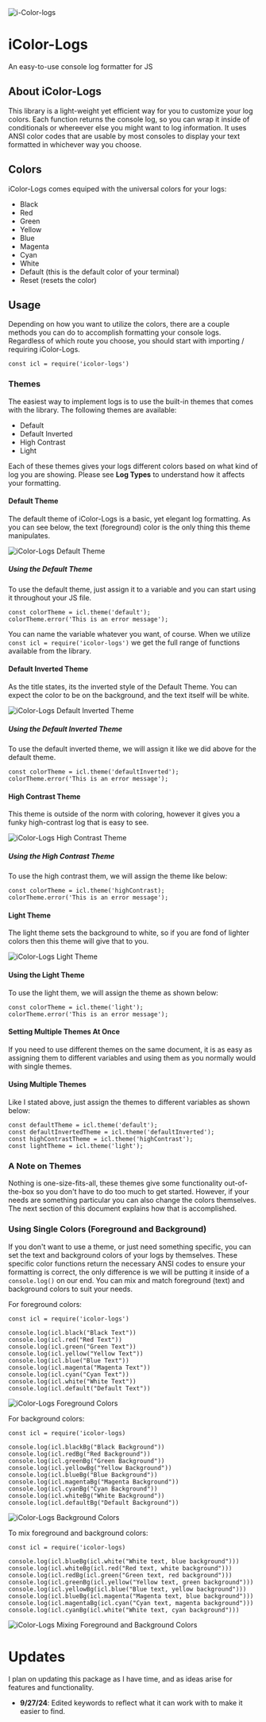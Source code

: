 <img src="https://i.ibb.co/2MWvfJg/i-Color-logs.png" alt="i-Color-logs">

# iColor-Logs
An easy-to-use console log formatter for JS

## About iColor-Logs
This library is a light-weight yet efficient way for you to customize your log colors. Each function returns the console log, so you can wrap it inside of conditionals or whereever else you might want to log information. It uses ANSI color codes that are usable by most consoles to display your text formatted in whichever way you choose.

## Colors
iColor-Logs comes equiped with the universal colors for your logs:

- Black
- Red
- Green
- Yellow
- Blue
- Magenta
- Cyan
- White
- Default (this is the default color of your terminal)
- Reset (resets the color)


## Usage
Depending on how you want to utilize the colors, there are a couple methods you can do to accomplish formatting your console logs. Regardless of which route you choose, you should start with importing / requiring iColor-Logs.

```
const icl = require('icolor-logs')
```


### Themes
The easiest way to implement logs is to use the built-in themes that comes with the library. The following themes are available:

- Default
- Default Inverted
- High Contrast
- Light

Each of these themes gives your logs different colors based on what kind of log you are showing. Please see **Log Types** to understand how it affects your formatting.

#### Default Theme
The default theme of iColor-Logs is a basic, yet elegant log formatting. As you can see below, the text (foreground) color is the only thing this theme manipulates.

<img src="https://i.ibb.co/9nYWj9j/Untitled.png" alt="iColor-Logs Default Theme">

##### Using the Default Theme
To use the default theme, just assign it to a variable and you can start using it throughout your JS file.

```
const colorTheme = icl.theme('default');
colorTheme.error('This is an error message');
```

You can name the variable whatever you want, of course. When we utilize ```const icl = require('icolor-logs')``` we get the full range of functions available from the library.

#### Default Inverted Theme
As the title states, its the inverted style of the Default Theme. You can expect the color to be on the background, and the text itself will be white.

<img src="https://i.ibb.co/3MhPpD9/default-Inverted.png" alt="iColor-Logs Default Inverted Theme">

##### Using the Default Inverted Theme
To use the default inverted theme, we will assign it like we did above for the default theme.

```
const colorTheme = icl.theme('defaultInverted');
colorTheme.error('This is an error message');
```

#### High Contrast Theme
This theme is outside of the norm with coloring, however it gives you a funky high-contrast log that is easy to see.

<img src="https://i.ibb.co/CBBWXvd/high-Contrast.png" alt="iColor-Logs High Contrast Theme">

##### Using the High Contrast Theme
To use the high contrast them, we will assign the theme like below:

```
const colorTheme = icl.theme('highContrast);
colorTheme.error('This is an error message');
```

#### Light Theme
The light theme sets the background to white, so if you are fond of lighter colors then this theme will give that to you.

<img src="https://i.ibb.co/KWjRdfJ/lighttheme.png" alt="iColor-Logs Light Theme">

#### Using the Light Theme
To use the light them, we will assign the theme as shown below:

```
const colorTheme = icl.theme('light');
colorTheme.error('This is an error message');
```

#### Setting Multiple Themes At Once
If you need to use different themes on the same document, it is as easy as assigning them to different variables and using them as you normally would with single themes.

#### Using Multiple Themes
Like I stated above, just assign the themes to different variables as shown below:

```
const defaultTheme = icl.theme('default');
const defaultInvertedTheme = icl.theme('defaultInverted');
const highContrastTheme = icl.theme('highContrast');
const lightTheme = icl.theme('light');
```


### A Note on Themes
Nothing is one-size-fits-all, these themes give some functionality out-of-the-box so you don't have to do too much to get started. However, if your needs are something particular you can also change the colors themselves. The next section of this document explains how that is accomplished.


### Using Single Colors (Foreground and Background)
If you don't want to use a theme, or just need something specific, you can set the text and background colors of your logs by themselves. These specific color functions return the necessary ANSI codes to ensure your formatting is correct, the only difference is we will be putting it inside of a ```console.log()``` on our end. You can mix and match foreground (text) and background colors to suit your needs.

For foreground colors:

```
const icl = require('icolor-logs')

console.log(icl.black("Black Text"))
console.log(icl.red("Red Text"))
console.log(icl.green("Green Text"))
console.log(icl.yellow("Yellow Text"))
console.log(icl.blue("Blue Text"))
console.log(icl.magenta("Magenta Text"))
console.log(icl.cyan("Cyan Text"))
console.log(icl.white("White Text"))
console.log(icl.default("Default Text"))
```

<img src="https://i.ibb.co/cwxhYYR/colors.png" alt="iColor-Logs Foreground Colors">

For background colors:

```
const icl = require('icolor-logs)

console.log(icl.blackBg("Black Background"))
console.log(icl.redBg("Red Background"))
console.log(icl.greenBg("Green Background"))
console.log(icl.yellowBg("Yellow Background"))
console.log(icl.blueBg("Blue Background"))
console.log(icl.magentaBg("Magenta Background"))
console.log(icl.cyanBg("Cyan Background"))
console.log(icl.whiteBg("White Background"))
console.log(icl.defaultBg("Default Background"))
```

<img src="https://i.ibb.co/TrpjMBG/backgroundcolors.png" alt="iColor-Logs Background Colors">

To mix foreground and background colors:

```
const icl = require('icolor-logs)

console.log(icl.blueBg(icl.white("White text, blue background")))
console.log(icl.whiteBg(icl.red("Red text, white background")))
console.log(icl.redBg(icl.green("Green text, red background")))
console.log(icl.greenBg(icl.yellow("Yellow text, green background")))
console.log(icl.yellowBg(icl.blue("Blue text, yellow background")))
console.log(icl.blueBg(icl.magenta("Magenta text, blue background")))
console.log(icl.magentaBg(icl.cyan("Cyan text, magenta background")))
console.log(icl.cyanBg(icl.white("White text, cyan background")))
```

<img src="https://i.ibb.co/KFw8GQs/mixingbgfg.png" alt="iColor-Logs Mixing Foreground and Background Colors">

# Updates

I plan on updating this package as I have time, and as ideas arise for features and functionality.

- **9/27/24**: Edited keywords to reflect what it can work with to make it easier to find.
